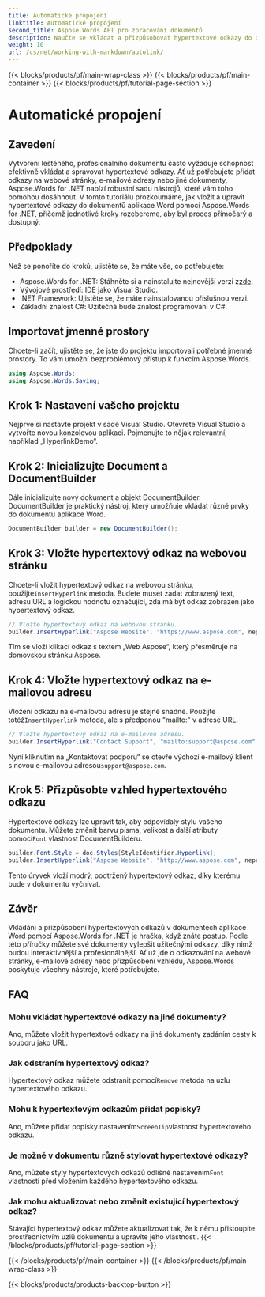 ```yaml
---
title: Automatické propojení
linktitle: Automatické propojení
second_title: Aspose.Words API pro zpracování dokumentů
description: Naučte se vkládat a přizpůsobovat hypertextové odkazy do dokumentů aplikace Word pomocí Aspose.Words for .NET pomocí tohoto podrobného průvodce. Vylepšete své dokumenty bez námahy.
weight: 10
url: /cs/net/working-with-markdown/autolink/
---
```


{{< blocks/products/pf/main-wrap-class >}}
{{< blocks/products/pf/main-container >}}
{{< blocks/products/pf/tutorial-page-section >}}

# Automatické propojení

## Zavedení

Vytvoření leštěného, profesionálního dokumentu často vyžaduje schopnost efektivně vkládat a spravovat hypertextové odkazy. Ať už potřebujete přidat odkazy na webové stránky, e-mailové adresy nebo jiné dokumenty, Aspose.Words for .NET nabízí robustní sadu nástrojů, které vám toho pomohou dosáhnout. V tomto tutoriálu prozkoumáme, jak vložit a upravit hypertextové odkazy do dokumentů aplikace Word pomocí Aspose.Words for .NET, přičemž jednotlivé kroky rozebereme, aby byl proces přímočarý a dostupný.

## Předpoklady

Než se ponoříte do kroků, ujistěte se, že máte vše, co potřebujete:

-  Aspose.Words for .NET: Stáhněte si a nainstalujte nejnovější verzi z[zde](https://releases.aspose.com/words/net/).
- Vývojové prostředí: IDE jako Visual Studio.
- .NET Framework: Ujistěte se, že máte nainstalovanou příslušnou verzi.
- Základní znalost C#: Užitečná bude znalost programování v C#.

## Importovat jmenné prostory

Chcete-li začít, ujistěte se, že jste do projektu importovali potřebné jmenné prostory. To vám umožní bezproblémový přístup k funkcím Aspose.Words.

```csharp
using Aspose.Words;
using Aspose.Words.Saving;
```

## Krok 1: Nastavení vašeho projektu

Nejprve si nastavte projekt v sadě Visual Studio. Otevřete Visual Studio a vytvořte novou konzolovou aplikaci. Pojmenujte to nějak relevantní, například „HyperlinkDemo“.

## Krok 2: Inicializujte Document a DocumentBuilder

Dále inicializujte nový dokument a objekt DocumentBuilder. DocumentBuilder je praktický nástroj, který umožňuje vkládat různé prvky do dokumentu aplikace Word.

```csharp
DocumentBuilder builder = new DocumentBuilder();
```

## Krok 3: Vložte hypertextový odkaz na webovou stránku

 Chcete-li vložit hypertextový odkaz na webovou stránku, použijte`InsertHyperlink` metoda. Budete muset zadat zobrazený text, adresu URL a logickou hodnotu označující, zda má být odkaz zobrazen jako hypertextový odkaz.

```csharp
// Vložte hypertextový odkaz na webovou stránku.
builder.InsertHyperlink("Aspose Website", "https://www.aspose.com", nepravda);
```

Tím se vloží klikací odkaz s textem „Web Aspose“, který přesměruje na domovskou stránku Aspose.

## Krok 4: Vložte hypertextový odkaz na e-mailovou adresu

 Vložení odkazu na e-mailovou adresu je stejně snadné. Použijte totéž`InsertHyperlink` metoda, ale s předponou "mailto:" v adrese URL.

```csharp
// Vložte hypertextový odkaz na e-mailovou adresu.
builder.InsertHyperlink("Contact Support", "mailto:support@aspose.com", false);
```

 Nyní kliknutím na „Kontaktovat podporu“ se otevře výchozí e-mailový klient s novou e-mailovou adresou`support@aspose.com`.

## Krok 5: Přizpůsobte vzhled hypertextového odkazu

Hypertextové odkazy lze upravit tak, aby odpovídaly stylu vašeho dokumentu. Můžete změnit barvu písma, velikost a další atributy pomocí`Font` vlastnost DocumentBuilderu.

```csharp
builder.Font.Style = doc.Styles[StyleIdentifier.Hyperlink];
builder.InsertHyperlink("Aspose Website", "http://www.aspose.com", nepravda);
```

Tento úryvek vloží modrý, podtržený hypertextový odkaz, díky kterému bude v dokumentu vyčnívat.

## Závěr

Vkládání a přizpůsobení hypertextových odkazů v dokumentech aplikace Word pomocí Aspose.Words for .NET je hračka, když znáte postup. Podle této příručky můžete své dokumenty vylepšit užitečnými odkazy, díky nimž budou interaktivnější a profesionálnější. Ať už jde o odkazování na webové stránky, e-mailové adresy nebo přizpůsobení vzhledu, Aspose.Words poskytuje všechny nástroje, které potřebujete.

## FAQ

### Mohu vkládat hypertextové odkazy na jiné dokumenty?
Ano, můžete vložit hypertextové odkazy na jiné dokumenty zadáním cesty k souboru jako URL.

### Jak odstraním hypertextový odkaz?
 Hypertextový odkaz můžete odstranit pomocí`Remove` metoda na uzlu hypertextového odkazu.

### Mohu k hypertextovým odkazům přidat popisky?
 Ano, můžete přidat popisky nastavením`ScreenTip`vlastnost hypertextového odkazu.

### Je možné v dokumentu různě stylovat hypertextové odkazy?
 Ano, můžete styly hypertextových odkazů odlišně nastavením`Font` vlastnosti před vložením každého hypertextového odkazu.

### Jak mohu aktualizovat nebo změnit existující hypertextový odkaz?
Stávající hypertextový odkaz můžete aktualizovat tak, že k němu přistoupíte prostřednictvím uzlů dokumentu a upravíte jeho vlastnosti.
{{< /blocks/products/pf/tutorial-page-section >}}

{{< /blocks/products/pf/main-container >}}
{{< /blocks/products/pf/main-wrap-class >}}

{{< blocks/products/products-backtop-button >}}
